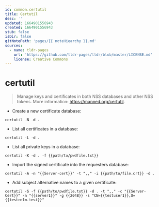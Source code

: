 ```yaml
---
id: common.certutil
title: Certutil
desc: ''
updated: 1664901556943
created: 1664901556943
stub: false
isDir: false
gitNotePath: 'pages/{{ noteHiearchy }}.md'
sources:
  - name: tldr-pages
    url: 'https://github.com/tldr-pages/tldr/blob/master/LICENSE.md'
    license: Creative Commons
---
```

# certutil

> Manage keys and certificates in both NSS databases and other NSS tokens.
> More information: <https://manned.org/certutil>.

- Create a new certificate database:

`certutil -N -d .`

- List all certificates in a database:

`certutil -L -d .`

- List all private keys in a database:

`certutil -K -d . -f {{path/to/pwdfile.txt}}`

- Import the signed certificate into the requesters database:

`certutil -A -n "{{Server-cert}}" -t ",," -i {{path/to/file.crt}} -d .`

- Add subject alternative names to a given certificate:

`certutil -S -f {{path/to/pwdfile.txt}} -d . -t ",," -c "{{Server-Cert}}" -n "{{server1}}" -g {{2048}} -s "CN={{testuser1}},O={{testrelm.test}}"`

